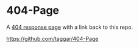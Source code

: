 # 404-Page

A [404 response page](https://taggar.github.io/404-Page/404.html) with a link  back to this repo.

https://github.com/taggar/404-Page


